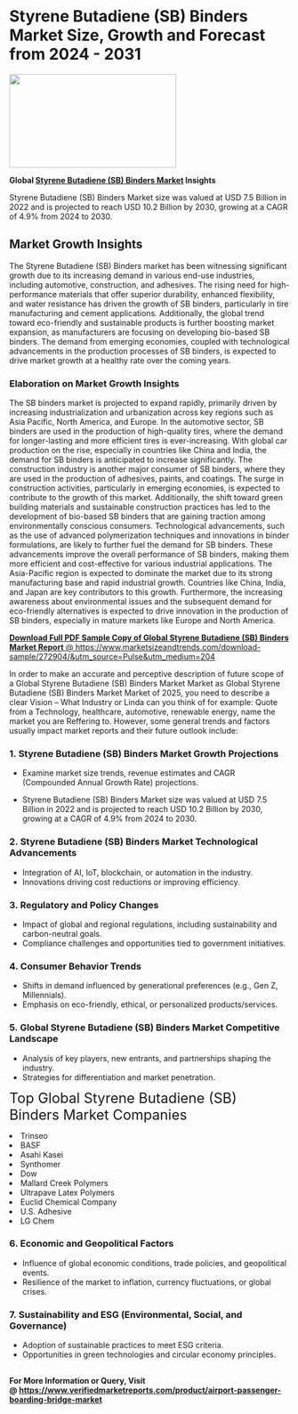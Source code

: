 <H1>Styrene Butadiene (SB) Binders Market Size, Growth and Forecast from 2024 - 2031</H1><img class="aligncenter size-medium wp-image-584254" src="https://thirdeyenews.in/wp-content/uploads/2024/09/Global-Market-Research-300x168.jpeg" alt="" width="300" height="168" /><p><strong>Global&nbsp;<a href="https://www.marketsizeandtrends.com/download-sample/272904/&amp;utm_source=Pulse&amp;utm_medium=204">Styrene Butadiene (SB) Binders Market</a> Insights</strong></p><p>Styrene Butadiene (SB) Binders Market size was valued at USD 7.5 Billion in 2022 and is projected to reach USD 10.2 Billion by 2030, growing at a CAGR of 4.9% from 2024 to 2030.</p><p><h2>Market Growth Insights</h2> The Styrene Butadiene (SB) Binders market has been witnessing significant growth due to its increasing demand in various end-use industries, including automotive, construction, and adhesives. The rising need for high-performance materials that offer superior durability, enhanced flexibility, and water resistance has driven the growth of SB binders, particularly in tire manufacturing and cement applications. Additionally, the global trend toward eco-friendly and sustainable products is further boosting market expansion, as manufacturers are focusing on developing bio-based SB binders. The demand from emerging economies, coupled with technological advancements in the production processes of SB binders, is expected to drive market growth at a healthy rate over the coming years. <p><a href="#"></a></p> <h3>Elaboration on Market Growth Insights</h3> The SB binders market is projected to expand rapidly, primarily driven by increasing industrialization and urbanization across key regions such as Asia Pacific, North America, and Europe. In the automotive sector, SB binders are used in the production of high-quality tires, where the demand for longer-lasting and more efficient tires is ever-increasing. With global car production on the rise, especially in countries like China and India, the demand for SB binders is anticipated to increase significantly. The construction industry is another major consumer of SB binders, where they are used in the production of adhesives, paints, and coatings. The surge in construction activities, particularly in emerging economies, is expected to contribute to the growth of this market. Additionally, the shift toward green building materials and sustainable construction practices has led to the development of bio-based SB binders that are gaining traction among environmentally conscious consumers. Technological advancements, such as the use of advanced polymerization techniques and innovations in binder formulations, are likely to further fuel the demand for SB binders. These advancements improve the overall performance of SB binders, making them more efficient and cost-effective for various industrial applications. The Asia-Pacific region is expected to dominate the market due to its strong manufacturing base and rapid industrial growth. Countries like China, India, and Japan are key contributors to this growth. Furthermore, the increasing awareness about environmental issues and the subsequent demand for eco-friendly alternatives is expected to drive innovation in the production of SB binders, especially in mature markets like Europe and North America. <p><a href="#"></p><p><span class=""><strong>Download Full PDF Sample Copy of Global Styrene Butadiene (SB) Binders Market Report</strong> @ <a href="https://www.marketsizeandtrends.com/download-sample/272904/&amp;utm_source=Pulse&amp;utm_medium=204" target="_blank">https://www.marketsizeandtrends.com/download-sample/272904/&amp;utm_source=Pulse&amp;utm_medium=204</a></span></p><p>In order to make an accurate and perceptive description of future scope of a Global&nbsp;Styrene Butadiene (SB) Binders Market Market as Global&nbsp;Styrene Butadiene (SB) Binders Market Market of 2025, you need to describe a clear Vision &ndash; What Industry or Linda can you think of for example: Quote from a Technology, healthcare, automotive, renewable energy, name the market you are Reffering to. However, some general trends and factors usually impact market reports and their future outlook include:</p><h3>1.&nbsp;<strong>Styrene Butadiene (SB) Binders Market Growth Projections</strong></h3><ul><li>Examine market size trends, revenue estimates and CAGR (Compounded Annual Growth Rate) projections.</li><li><p>Styrene Butadiene (SB) Binders Market size was valued at USD 7.5 Billion in 2022 and is projected to reach USD 10.2 Billion by 2030, growing at a CAGR of 4.9% from 2024 to 2030.</p></li></ul><h3>2.&nbsp;<strong>Styrene Butadiene (SB) Binders Market Technological Advancements</strong></h3><ul><li>Integration of AI, IoT, blockchain, or automation in the industry.</li><li>Innovations driving cost reductions or improving efficiency.</li></ul><h3>3.&nbsp;<strong>Regulatory and Policy Changes</strong></h3><ul><li>Impact of global and regional regulations, including sustainability and carbon-neutral goals.</li><li>Compliance challenges and opportunities tied to government initiatives.</li></ul><h3>4.&nbsp;<strong>Consumer Behavior Trends</strong></h3><ul><li>Shifts in demand influenced by generational preferences (e.g., Gen Z, Millennials).</li><li>Emphasis on eco-friendly, ethical, or personalized products/services.</li></ul><h3>5.&nbsp;<strong>Global Styrene Butadiene (SB) Binders Market Competitive Landscape</strong></h3><ul><li>Analysis of key players, new entrants, and partnerships shaping the industry.</li><li>Strategies for differentiation and market penetration.</li></ul><p data-pm-slice="1 1 []"><span style="color: inherit; font-family: inherit; font-size: 25px;">Top Global Styrene Butadiene (SB) Binders Market Companies</span></p><div class="" data-test-id=""><p><li>Trinseo</li><li> BASF</li><li> Asahi Kasei</li><li> Synthomer</li><li> Dow</li><li> Mallard Creek Polymers</li><li> Ultrapave Latex Polymers</li><li> Euclid Chemical Company</li><li> U.S. Adhesive</li><li> LG Chem</li></p></div><h3>6.&nbsp;<strong>Economic and Geopolitical Factors</strong></h3><ul><li>Influence of global economic conditions, trade policies, and geopolitical events.</li><li>Resilience of the market to inflation, currency fluctuations, or global crises.</li></ul><h3>7.&nbsp;<strong>Sustainability and ESG (Environmental, Social, and Governance)</strong></h3><ul><li>Adoption of sustainable practices to meet ESG criteria.</li><li>Opportunities in green technologies and circular economy principles.</li></ul><h2><strong style="font-size: 14px;">For More Information or Query, Visit @&nbsp;</strong><a style="background-color: #ffffff; font-size: 14px;" href="https://www.marketsizeandtrends.com/report/styrene-butadiene-sb-binders-market/" target="_blank">https://www.verifiedmarketreports.com/product/airport-passenger-boarding-bridge-market</a></h2>
